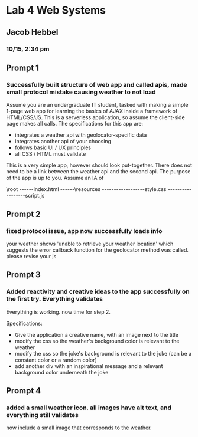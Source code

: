 # Lab 4 Web Systems
## Jacob Hebbel

### 10/15, 2:34 pm

## Prompt 1
### Successfully built structure of web app and called apis, made small protocol mistake causing weather to not load
Assume you are an undergraduate IT student, tasked with making a simple 1-page web app for learning the basics of AJAX inside a framework of HTML/CSS/JS. This is a serverless application, so assume the client-side page makes all calls. The specifications for this app are:

- integrates a weather api with geolocator-specific data
- integrates another api of your choosing
- follows basic UI / UX principles
- all CSS / HTML must validate

This is a very simple app, however should look put-together. There does not need to be a link between the weather api and the second api. The purpose of the app is up to you. Assume an IA of 

\root
------index.html
------\resources
------------------style.css
------------------script.js

## Prompt 2
### fixed protocol issue, app now successfully loads info

your weather shows 'unable to retrieve your weather location' which suggests the error callback function for the geolocator method was called. please revise your js


## Prompt 3
### Added reactivity and creative ideas to the app successfully on the first try. Everything validates

Everything is working. now time for step 2.

Specifications:
- Give the application a creative name, with an image next to the title
- modify the css so the weather's background color is relevant to the weather
- modify the css so the joke's background is relevant to the joke (can be a constant color or a random color)
- add another div with an inspirational message and a relevant background color underneath the joke

## Prompt 4
### added a small weather icon. all images have alt text, and everything still validates

now include a small image that corresponds to the weather.